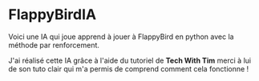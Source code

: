 # FlappyBirdIA
Voici une IA qui joue apprend à jouer à FlappyBird en python avec la méthode par renforcement.

J'ai réalisé cette IA grâce à l'aide du tutoriel de **Tech With Tim** merci à lui de son tuto clair qui m'a permis de comprend comment cela fonctionne !